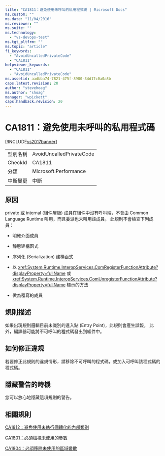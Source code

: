 ```yaml
---
title: "CA1811：避免使用未呼叫的私用程式碼 | Microsoft Docs"
ms.custom: ""
ms.date: "11/04/2016"
ms.reviewer: ""
ms.suite: ""
ms.technology: 
  - "vs-devops-test"
ms.tgt_pltfrm: ""
ms.topic: "article"
f1_keywords: 
  - "AvoidUncalledPrivateCode"
  - "CA1811"
helpviewer_keywords: 
  - "CA1811"
  - "AvoidUncalledPrivateCode"
ms.assetid: aadbba74-7821-475f-8980-34d17c0a0a8b
caps.latest.revision: 20
author: "stevehoag"
ms.author: "shoag"
manager: "wpickett"
caps.handback.revision: 20
---
```

# CA1811：避免使用未呼叫的私用程式碼
[!INCLUDE[vs2017banner](../code-quality/includes/vs2017banner.md)]

|||  
|-|-|  
|型別名稱|AvoidUncalledPrivateCode|  
|CheckId|CA1811|  
|分類|Microsoft.Performance|  
|中斷變更|中斷|  
  
## 原因  
 private 或 internal \(組件層級\) 成員在組件中沒有呼叫端，不會由 Common Language Runtime 叫用，而且委派也未叫用該成員。  此規則不會檢查下列成員：  
  
-   明確介面成員  
  
-   靜態建構函式  
  
-   序列化 \(Serialization\) 建構函式  
  
-   以 <xref:System.Runtime.InteropServices.ComRegisterFunctionAttribute?displayProperty=fullName> 或 <xref:System.Runtime.InteropServices.ComUnregisterFunctionAttribute?displayProperty=fullName> 標示的方法  
  
-   做為覆寫的成員  
  
## 規則描述  
 如果出現規則邏輯目前未識別的進入點 \(Entry Point\)，此規則會產生誤報。  此外，編譯器可能將不可呼叫的程式碼發出到組件中。  
  
## 如何修正違規  
 若要修正此規則的違規情形，請移除不可呼叫的程式碼，或加入可呼叫該程式碼的程式碼。  
  
## 隱藏警告的時機  
 您可以放心地隱藏這項規則的警告。  
  
## 相關規則  
 [CA1812：避免使用未執行個體化的內部類別](../Topic/CA1812:%20Avoid%20uninstantiated%20internal%20classes.md)  
  
 [CA1801：必須檢視未使用的參數](../Topic/CA1801:%20Review%20unused%20parameters.md)  
  
 [CA1804：必須移除未使用的區域變數](../code-quality/ca1804-remove-unused-locals.md)